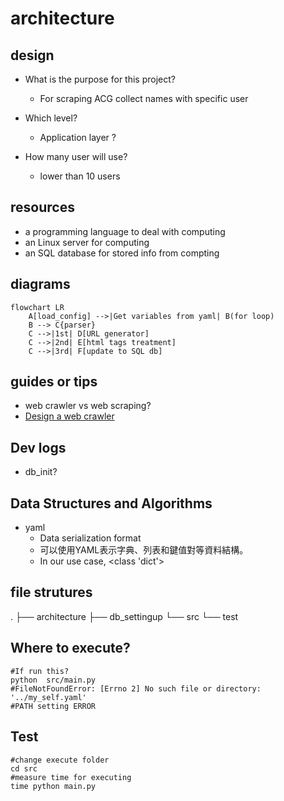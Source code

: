 # architecture

## design

* What is the purpose for this project?
  * For scraping ACG collect names with specific user

* Which level?
  * Application layer ?

* How many user will use?
  * lower than 10 users

## resources

* a programming language to deal with computing
* an Linux server for computing
* an SQL database for stored info from compting

## diagrams

```mermaid
flowchart LR
    A[load_config] -->|Get variables from yaml| B(for loop)
    B --> C{parser}
    C -->|1st| D[URL generator]
    C -->|2nd| E[html tags treatment]
    C -->|3rd| F[update to SQL db]
```

## guides or tips

* web crawler vs web scraping?
* [Design a web crawler](https://github.com/donnemartin/system-design-primer/blob/master/solutions/system_design/web_crawler/README.md)

## Dev logs

* db_init?

## Data Structures and Algorithms

* yaml
    * Data serialization format
    * 可以使用YAML表示字典、列表和鍵值對等資料結構。
    * In our use case, <class 'dict'>

## file strutures

.
├── architecture
├── db_settingup
└── src
    └── test

## Where to execute?

```shell
#If run this?
python  src/main.py
#FileNotFoundError: [Errno 2] No such file or directory: '../my_self.yaml'
#PATH setting ERROR

```

## Test

```shell
#change execute folder
cd src
#measure time for executing
time python main.py

```